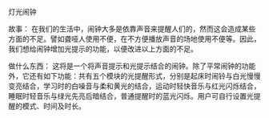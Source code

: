 灯光闹钟

故事：
在我们的生活中，闹钟大多是依靠声音来提醒人们的，然而这会造成某些方面的不足。譬如聋哑人使用不便，在不方便播放声音的场地使用不便等。因此，我们想给闹钟增加光提示的功能，以便改进以上方面的不足。

做什么东西：
这将是一个将声音提示和光提示结合的闹钟。除了平常闹钟的功能外，它还有如下功能：共有五个模块的光提醒形式，分别是起床时闹铃与白光慢慢变亮结合，学习时的白噪音与柔和黄光的结合，运动时轻快音乐与红光闪烁结合，睡眠时轻音乐与绿光先亮后暗结合，普通提醒时的蓝光闪烁。用户可自行设置光提醒的模式、时间及时长。
